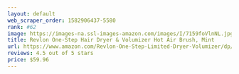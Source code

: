 ```yaml
---
layout: default 
﻿web_scraper_order: 1582906437-5580
rank: #62
image: https://images-na.ssl-images-amazon.com/images/I/7159foVlnNL.jpg
title: Revlon One-Step Hair Dryer & Volumizer Hot Air Brush, Mint
url: https://www.amazon.com/Revlon-One-Step-Limited-Dryer-Volumizer/dp/B07H9XB7G6/ref=zg_mw_beauty_62?_encoding=UTF8&psc=1&refRID=YYBFCP7S84ZRSDXVY198
reviews: 4.5 out of 5 stars
price: $59.96 
---
```

